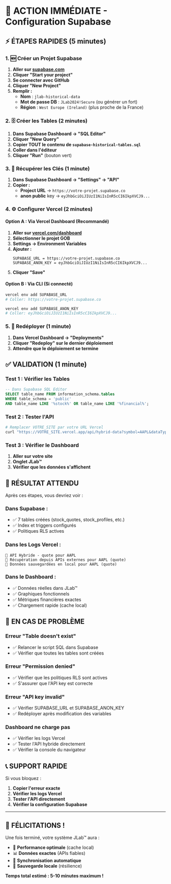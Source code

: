 # 🚀 ACTION IMMÉDIATE - Configuration Supabase

## ⚡ **ÉTAPES RAPIDES (5 minutes)**

### **1. 🆕 Créer un Projet Supabase**

1. **Aller sur [supabase.com](https://supabase.com)**
2. **Cliquer "Start your project"**
3. **Se connecter avec GitHub**
4. **Cliquer "New Project"**
5. **Remplir :**
   - **Nom** : `jlab-historical-data`
   - **Mot de passe DB** : `JLab2024!Secure` (ou générer un fort)
   - **Région** : `West Europe (Ireland)` (plus proche de la France)

### **2. 🗄️ Créer les Tables (2 minutes)**

1. **Dans Supabase Dashboard → "SQL Editor"**
2. **Cliquer "New Query"**
3. **Copier TOUT le contenu de `supabase-historical-tables.sql`**
4. **Coller dans l'éditeur**
5. **Cliquer "Run"** (bouton vert)

### **3. 🔑 Récupérer les Clés (1 minute)**

1. **Dans Supabase Dashboard → "Settings" → "API"**
2. **Copier :**
   - **Project URL** → `https://votre-projet.supabase.co`
   - **anon public** key → `eyJhbGciOiJIUzI1NiIsInR5cCI6IkpXVCJ9...`

### **4. ⚙️ Configurer Vercel (2 minutes)**

#### **Option A : Via Vercel Dashboard (Recommandé)**
1. **Aller sur [vercel.com/dashboard](https://vercel.com/dashboard)**
2. **Sélectionner le projet GOB**
3. **Settings → Environment Variables**
4. **Ajouter :**
   ```
   SUPABASE_URL = https://votre-projet.supabase.co
   SUPABASE_ANON_KEY = eyJhbGciOiJIUzI1NiIsInR5cCI6IkpXVCJ9...
   ```
5. **Cliquer "Save"**

#### **Option B : Via CLI (Si connecté)**
```bash
vercel env add SUPABASE_URL
# Coller: https://votre-projet.supabase.co

vercel env add SUPABASE_ANON_KEY  
# Coller: eyJhbGciOiJIUzI1NiIsInR5cCI6IkpXVCJ9...
```

### **5. 🚀 Redéployer (1 minute)**

1. **Dans Vercel Dashboard → "Deployments"**
2. **Cliquer "Redeploy" sur le dernier déploiement**
3. **Attendre que le déploiement se termine**

## ✅ **VALIDATION (1 minute)**

### **Test 1 : Vérifier les Tables**
```sql
-- Dans Supabase SQL Editor
SELECT table_name FROM information_schema.tables 
WHERE table_schema = 'public' 
AND table_name LIKE '%stock%' OR table_name LIKE '%financial%';
```

### **Test 2 : Tester l'API**
```bash
# Remplacer VOTRE_SITE par votre URL Vercel
curl "https://VOTRE_SITE.vercel.app/api/hybrid-data?symbol=AAPL&dataType=quote&syncIfNeeded=true"
```

### **Test 3 : Vérifier le Dashboard**
1. **Aller sur votre site**
2. **Onglet JLab™**
3. **Vérifier que les données s'affichent**

## 🎯 **RÉSULTAT ATTENDU**

Après ces étapes, vous devriez voir :

### **Dans Supabase :**
- ✅ 7 tables créées (stock_quotes, stock_profiles, etc.)
- ✅ Index et triggers configurés
- ✅ Politiques RLS actives

### **Dans les Logs Vercel :**
```
🔄 API Hybride - quote pour AAPL
📡 Récupération depuis APIs externes pour AAPL (quote)
💾 Données sauvegardées en local pour AAPL (quote)
```

### **Dans le Dashboard :**
- ✅ Données réelles dans JLab™
- ✅ Graphiques fonctionnels
- ✅ Métriques financières exactes
- ✅ Chargement rapide (cache local)

## 🚨 **EN CAS DE PROBLÈME**

### **Erreur "Table doesn't exist"**
- ✅ Relancer le script SQL dans Supabase
- ✅ Vérifier que toutes les tables sont créées

### **Erreur "Permission denied"**
- ✅ Vérifier que les politiques RLS sont actives
- ✅ S'assurer que l'API key est correcte

### **Erreur "API key invalid"**
- ✅ Vérifier SUPABASE_URL et SUPABASE_ANON_KEY
- ✅ Redéployer après modification des variables

### **Dashboard ne charge pas**
- ✅ Vérifier les logs Vercel
- ✅ Tester l'API hybride directement
- ✅ Vérifier la console du navigateur

## 📞 **SUPPORT RAPIDE**

Si vous bloquez :
1. **Copier l'erreur exacte**
2. **Vérifier les logs Vercel**
3. **Tester l'API directement**
4. **Vérifier la configuration Supabase**

---

## 🎉 **FÉLICITATIONS !**

Une fois terminé, votre système JLab™ aura :
- 🚀 **Performance optimale** (cache local)
- 📊 **Données exactes** (APIs fiables)
- 🔄 **Synchronisation automatique**
- 💾 **Sauvegarde locale** (résilience)

**Temps total estimé : 5-10 minutes maximum !**
